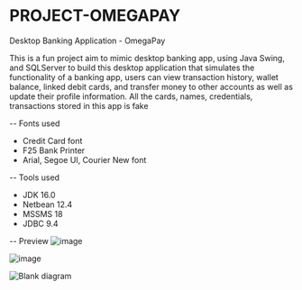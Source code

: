 # PROJECT-OMEGAPAY
Desktop Banking Application - OmegaPay

This is a fun project aim to mimic desktop banking app, using Java Swing, and SQLServer to build this desktop application that
simulates the functionality of a banking app, users can view transaction history, wallet balance, linked debit cards, and transfer money to other
accounts as well as update their profile information. All the cards, names, credentials, transactions stored in this app is fake


-- Fonts used
- Credit Card font
- F25 Bank Printer
- Arial, Segoe UI, Courier New font

-- Tools used
- JDK 16.0
- Netbean 12.4
- MSSMS 18
- JDBC 9.4

-- Preview
![image](https://user-images.githubusercontent.com/52403567/145669130-4e50d5ba-4cad-4c81-87ed-866445ff5c9d.png)


![image](https://user-images.githubusercontent.com/52403567/145669149-2d7dc4e8-4373-47c5-a997-0b060cee170a.png)


![Blank diagram](https://user-images.githubusercontent.com/52403567/145669082-0f74e83e-1c02-48a5-b514-38bae1e78618.png)
